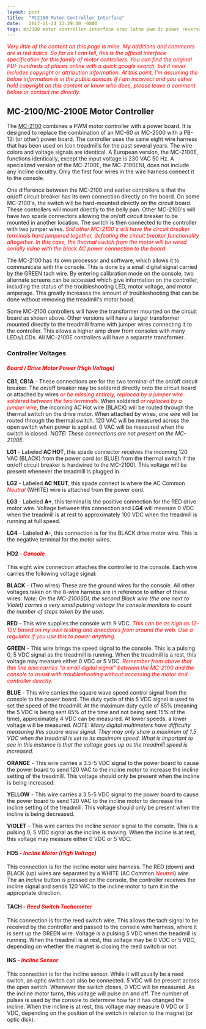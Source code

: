 ```yaml
---
layout: post
title:  "MC2100 Motor Controller Interface"
date:   2017-11-24 13:29:40 -0800
tags: mc2100 motor controller interface orac lathe pwm dc power reverse_engineering cnc
---
```

<span style="color:red">_Very little of the content on this page is mine.  My additions and comments are in red italics.  So far as I can tell, this is the official interface specification for this family of motor controllers.  You can find the original PDF hundreds of places online with a quick google search, but it never includes copyright or attribution information.  At this point, I'm assuming the below information is in the public domain.  If I am incorrect and you either hold copyright on this content or know who does, please leave a comment below or contact me directly._</span>

## MC-2100/MC-2100E Motor Controller

The [MC-2100](https://amzn.to/2Q8XGYj) combines a PWM motor controller with a power board.  It is designed to replace the combination of an MC-60 or MC-2000 with a PB-12i (or other) power board.  The controller uses the same eight wire harness that has been used on Icon treadmills for the past several years.  The wire colors and voltage signals are identical.  A European version, the MC-2100E, functions identically, except the input voltage is 230 VAC 50 Hz.  A specialized version of the MC-2100E, the MC-2100ENI, does not include any incline circuitry.  Only the first four wires in the wire harness connect it to the console.

One difference between the MC-2100 and earlier controllers is that the on/off circuit breaker has its own connection directly on the board.  On some MC-2100's, the switch will be hard-mounted directly on the circuit board.  These controllers will mount directly to the belly pan.  Other MC-2100's will have two spade connectors allowing the on/off circuit breaker to be mounted in another location.  The switch is then connected to the controller with two jumper wires.  <span style="color:red">_Still other MC-2100's will have the circuit breaker terminals hard jumpered together, defeating the circuit breaker functionality altogether.  In this case, the thermal switch from the motor will be wired serially inline with the black AC power connection to the board._</span>


The MC-2100 has its own processor and software, which allows it to communicate with the console.  This is done by a small digital signal carried by the GREEN tach wire.  By entering calibration mode on the console, two alternate screens can be accessed which give information on the controller, including the status of the troubleshooting LED, motor voltage, and motor amperage.  This greatly increases the amount of troubleshooting that can be done without removing the treadmill's motor hood.

Some MC-2100 controllers will have the transformer mounted on the circuit board as shown above.  Other versions will have a larger transformer mounted directly to the treadmill frame with jumper wires connecting it to the controller.  This allows a higher amp draw from consoles with many LEDs/LCDs.  All MC-2100E controllers will have a separate transformer.

### Controller Voltages

#### <span style="color:red">_Board / Drive Motor Power (High Voltage)_</span>

**CB1**, **CB1A** - These connections are for the two terminal of the on/off circuit breaker.  The on/off breaker may be soldered directly onto the circuit board or attached by wires <span style="color:red">_or be missing entirely, replaced by a jumper wire soldered between the two terminals_</span>.  When soldered <span style="color:red">_or replaced by a jumper wire_</span>, the incoming AC Hot wire (BLACK) will be routed through the thermal switch on the drive motor.  When attached by wires, one wire will be routed through the thermal switch.  120 VAC will be measured across the open switch when power is applied.  0 VAC will be measured when the switch is closed.  _NOTE: These connections are not present on the MC-2100E._

**LG1** - Labeled **AC HOT**, this spade connector receives the incoming 120 VAC (BLACK) from the power cord (or BLUE) from the thermal switch if the on/off circuit breaker is hardwired to the MC-2100).  This voltage will be present whenever the treadmill is plugged in.

**LG2** - Labeled **AC NEUT**, this spade connect is where the AC Common <span style="color:red">_Neutral_</span> (WHITE) wire is attached from the power cord.

**LG3** - Labeled **A+**, this terminal is the positive connection for the RED drive motor wire.  Voltage between this connection and **LG4** will measure 0 VDC when the treadmill is at rest to approximately 100 VDC when the treadmill is running at full speed.

**LG4** - Labeled **A-**, this connection is for the BLACK drive motor wire.  This is the negative terminal for the motor wires.

#### HD2 <span style="color:red">_- Console_</span>

This eight wire connection attaches the controller to the console.  Each wire carries the following voltage signal:

**BLACK** - (Two wires) These are the ground wires for the console.  All other voltages taken on the 8-wire harness are in reference to either of these wires.  _Note: On the MC-2100SDI, the second Black wire (the one next to Violet) carries a very small pulsing voltage the console monitors to count the number of steps taken by the user._

**RED** - This wire supplies the console with 9 VDC.  <span style="color:red">_This can be as high as 12-13V based on my own testing and anecdotes from around the web.  Use a regulator if you use this to power anything._</span>

**GREEN** - This wire brings the speed signal to the console.  This is a pulsing 0, 5 VDC signal as the treadmill is running.  When the treadmill is a rest, this voltage may measure either 0 VDC or 5 VDC.  <span style="color:red">_Remember from above that this line also carries "a small digital signal" between the MC-2100 and the console to assist with troubleshooting without accessing the motor and controller directly._</span>

**BLUE** - This wire carries the square wave speed control signal from the console to the power board.  The duty cycle of this 5 VDC signal is used to set the speed of the treadmill.  At the maximum duty cycle of 85% (meaning the 5 VDC is being sent 85% of the time and not being sent 15% of the time), approximately 4 VDC can be measured.  At lower speeds, a lower voltage will be measured.  _NOTE: Many digital multimeters have difficulty measuring this square wave signal.  They may only show a maximum of 1.5 VDC when the treadmill is set to its maximum speed.  What is important to see in this instance is that the voltage goes up as the treadmill speed is increased._

**ORANGE** - This wire carries a 3.5-5 VDC signal to the power board to cause the power board to send 120 VAC to the incline motor to increase the incline setting of the treadmill.  This voltage should only be present when the incline is being increased.

**YELLOW** - This wire carries a 3.5-5 VDC signal to the power board to cause the power board to send 120 VAC to the incline motor to decrease the incline setting of the treadmill.  This voltage should only be present when the incline is being decreased.

**VIOLET** - This wire carries the incline sensor signal to the console.  This is a pulsing 0, 5 VDC signal as the incline is moving.  When the incline is at rest, this voltage may measure either 0 VDC or 5 VDC.

#### HD5 <span style="color:red">_- Incline Motor (High Voltage)_</span>

This connection is for the incline motor wire harness.  The RED (down) and BLACK (up) wires are separated by a WHITE (AC Common <span style="color:red">_Neutral_</span>) wire.  The an _Incline_ button is pressed on the console, the controller receives the incline signal and sends 120 VAC to the incline motor to turn it in the appropriate direction.

#### TACH <span style="color:red">_- Reed Switch Tachometer_</span>

This connection is for the reed switch wire.  This allows the tach signal to be received by the controller and passed to the console wire harness, where it is sent up the GREEN wire.  Voltage is a pulsing 5 VDC when the treadmill is running.  When the treadmill is at rest, this voltage may be 0 VDC or 5 VDC, depending on whether the magnet is closing the reed switch or not.

#### INS <span style="color:red">_- Incline Sensor_</span>

This connection is for the incline sensor.  While it will usually be a reed switch, an optic switch can also be connected.  5 VDC will be present across the open switch.  Whenever the switch closes, 0 VDC will be measured.  As the incline motor turns, this voltage will pulse on and off.  The number of pulses is used by the console to determine how far it has changed the incline.  When the incline is at rest, this voltage may measure 0 VDC or 5 VDC, depending on the position of the switch in relation to the magnet (or optic disk).
